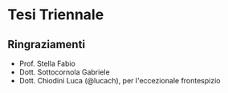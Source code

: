 # Tesi Triennale

## Ringraziamenti
* Prof. Stella Fabio
* Dott. Sottocornola Gabriele
* Dott. Chiodini Luca (@lucach), per l'eccezionale frontespizio

